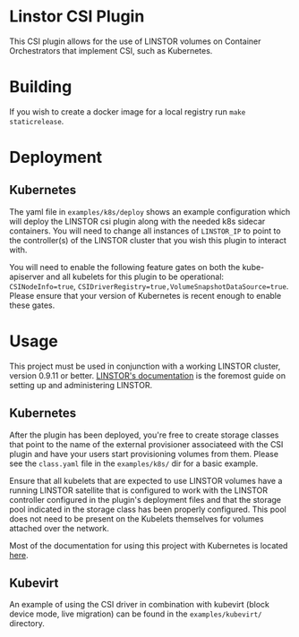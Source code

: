 # Linstor CSI Plugin

This CSI plugin allows for the use of LINSTOR volumes on Container Orchestrators
that implement CSI, such as Kubernetes.

# Building

If you wish to create a docker image for a local registry
run `make staticrelease`.

# Deployment

## Kubernetes

The yaml file in `examples/k8s/deploy` shows an example configuration which
will deploy the LINSTOR csi plugin along with the needed k8s sidecar containers.
You will need to change all instances of `LINSTOR_IP` to point to the controller(s)
of the LINSTOR cluster that you wish this plugin to interact with.

You will need to enable the following feature gates on both the kube-apiserver
and all kubelets for this plugin to be operational: `CSINodeInfo=true`,
`CSIDriverRegistry=true,VolumeSnapshotDataSource=true`. Please ensure that your
version of Kubernetes is recent enough to enable these gates.

# Usage

This project must be used in conjunction with a working LINSTOR cluster, version
0.9.11 or better.
[LINSTOR's documentation](https://www.linbit.com/drbd-user-guide/linstor-guide-1_0-en/)
is the foremost guide on setting up and administering LINSTOR.

## Kubernetes

After the plugin has been deployed, you're free to create storage classes
that point to the name of the external provisioner associateed with the CSI plugin
and have your users start provisioning volumes from them. Please see
the `class.yaml` file in the `examples/k8s/` dir for a basic example.

Ensure that all kubelets that are expected to use LINSTOR volumes have a running
LINSTOR satellite that is configured to work with the LINSTOR controller
configured in the plugin's deployment files and that the storage pool indicated
in the storage class has been properly configured. This pool does not need to be
present on the Kubelets themselves for volumes attached over the network.

Most of the documentation for using this project with Kubernetes is located
[here](https://docs.linbit.com/docs/users-guide-9.0/#ch-kubernetes).

## Kubevirt

An example of using the CSI driver in combination with kubevirt (block device mode, live migration) can be
found in the `examples/kubevirt/` directory.
